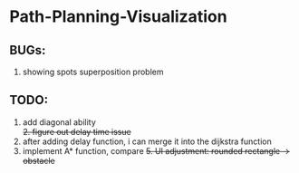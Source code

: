 # Path-Planning-Visualization

## BUGs:
1. showing spots superposition problem

## TODO:
1. add diagonal ability<br>
~~2. figure out delay time issue~~
3. after adding delay function, i can merge it into the dijkstra function
4. implement A* function, compare
~~5. UI adjustment: rounded rectangle -> obstacle~~
